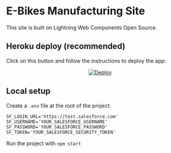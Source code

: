 # E-Bikes Manufacturing Site

This site is built on Lightning Web Components Open Source.

## Heroku deploy (recommended)

Click on this button and follow the instructions to deploy the app:

<p align="center">
  <a href="https://heroku.com/deploy">
    <img src="https://www.herokucdn.com/deploy/button.svg" alt="Deploy">
  </a>
<p>

## Local setup

Create a `.env` file at the root of the project:

```
SF_LOGIN_URL='https://test.salesforce.com'
SF_USERNAME='YOUR_SALESFORCE_USERNAME'
SF_PASSWORD='YOUR_SALESFORCE_PASSWORD'
SF_TOKEN='YOUR_SALESFORCE_SECURITY_TOKEN'
```

Run the project with `npm start`
